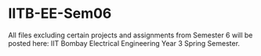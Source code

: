 # IITB-EE-Sem06
All files excluding certain projects and assignments from Semester 6 will be posted here: IIT Bombay Electrical Engineering Year 3 Spring Semester.
